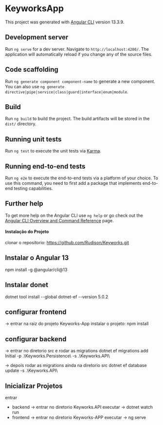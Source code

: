# KeyworksApp

This project was generated with [Angular CLI](https://github.com/angular/angular-cli) version 13.3.9.

## Development server

Run `ng serve` for a dev server. Navigate to `http://localhost:4200/`. The application will automatically reload if you change any of the source files.

## Code scaffolding

Run `ng generate component component-name` to generate a new component. You can also use `ng generate directive|pipe|service|class|guard|interface|enum|module`.

## Build

Run `ng build` to build the project. The build artifacts will be stored in the `dist/` directory.

## Running unit tests

Run `ng test` to execute the unit tests via [Karma](https://karma-runner.github.io).

## Running end-to-end tests

Run `ng e2e` to execute the end-to-end tests via a platform of your choice. To use this command, you need to first add a package that implements end-to-end testing capabilities.

## Further help

To get more help on the Angular CLI use `ng help` or go check out the [Angular CLI Overview and Command Reference](https://angular.io/cli) page.

#### Instalação do Projeto

clonar o repositorio:
https://github.com/Rudison/Keyworks.git

## Instalar o Angular 13

npm install -g @angular/cli@13

## Instalar donet

dotnet tool install --global dotnet-ef --version 5.0.2

## configurar frontend

-> entrar na raiz do projeto Keyworks-App
instalar o projeto: npm install

## configurar backend

-> entrar no diretorio src e rodar as migrations
dotnet ef migrations add Initial -p .\Keyworks.Persistence\ -s .\Keyworks.API\

-> depois rodar as migrations ainda na diretorio src
dotnet ef database update -s .\Keyworks.API\

## Inicializar Projetos

entrar

- backend -> entrar no diretorio Keyworks.API executar -> dotnet watch run
- frontend -> entrar no diretorio Keyworks-APP executar -> ng serve
